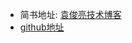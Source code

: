 
- 简书地址: [袁俊亮技术博客](https://www.jianshu.com/u/7048b08aa4df)
- [github地址](https://github.com/yuanjunliang)
